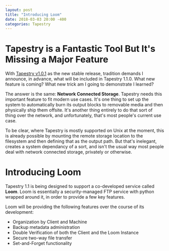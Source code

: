 ```yaml
---
layout: post
title: "Introducing Loom"
date: 2018-03-03 20:00 -400
categories: Tapestry
---
```


# Tapestry is a Fantastic Tool But It's Missing a Major Feature

With [Tapestry v1.0.1](https://www.github.com/ZAdamMac/Patchs-Tapestry) as the new stable release, tradition demands I announce, in advance, what will be included in Tapestry 1.1.0. What new feature is coming? What new trick am I going to demonstrate I learned?

The answer is the same: **Network Connected Storage**. Tapestry needs this important feature to fit modern use cases. It's one thing to set up the system to automatically burn its output blocks to removable media and then physically ship them offsite. It's another thing entirely to do that sort of thing over the network, and unfortunately, that's most people's current use case.

To be clear, where Tapestry is mostly supported on Unix at the moment, this is already possible by mounting the remote storage location to the filesystem and then defining that as the output path. But that's inelegant, creates a system dependancy of a sort, and isn't the usual way most people deal with network connected storage, privately or otherwise.

# Introducing Loom
Tapestry 1.1 is being designed to support a co-developed service called **Loom**. Loom is essentially a security-managed FTP service with python wrapped around it, in order to provide a few key features.

Loom will be providing the following features over the course of its development:
- Organization by Client and Machine
- Backup metadata administration
- Double Verification of both the Client and the Loom Instance
- Secure two-way file transfer
- Set-and-Forget functionality